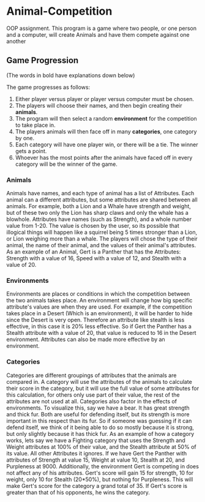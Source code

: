 # Animal-Competition
OOP assignment. This program is a game where two people, or one person and a computer, will create Animals and have them compete against one another


## Game Progression
(The words in bold have explanations down below)

The game progresses as follows:

1. Either player versus player or player versus computer must be chosen.
1. The players will choose their names, and then begin creating their **animals**.
1. The program will then select a random **environment** for the competition to take place in.
1. The players animals will then face off in many **categories**, one category by one.
1. Each category will have one player win, or there will be a tie. The winner gets a point.
1. Whoever has the most points after the animals have faced off in every category will be the winner of the game.


### Animals
Animals have names, and each type of animal has a list of Attributes. Each animal can a different attributes, but some attributes are shared between all animals. For example, both a Lion and a Whale have strength and weight, but of these two only the Lion has sharp claws and only the whale has a blowhole. Attributes have names (such as Strength), and a whole number value from 1-20. The value is chosen by the user, so its possible that illogical things will happen like a squirrel being 5 times stronger than a Lion, or Lion weighing more than a whale. The players will chose the type of their animal, the name of their animal, and the values of their animal's attributes. As an example of an Animal, Gert is a Panther that has the Attributes: Strength with a value of 16, Speed with a value of 12, and Stealth with a value of 20.

### Environments
Environments are places or conditions in which the competition between the two animals takes place. An environment will change how big specific attribute's values are when they are used. For example, if the competition takes place in a Desert (Which is an environment), it will be harder to hide since the Desert is very open. Therefore an attribute like stealth is less effective, in this case it is 20% less effective. So if Gert the Panther has a Stealth attribute with a value of 20, that value is reduced to 16 in the Desert environment. Attributes can also be made more effective by an environment.

### Categories
Categories are different groupings of attributes that the animals are compared in. A category will use the attributes of the animals to calculate their score in the category, but it will use the full value of some attributes for this calculation, for others only use part of their value, the rest of the attributes are not used at all. Categories also factor in the effects of environments. To visualize this, say we have a bear. It has great strength and thick fur. Both are useful for defending itself, but its strength is more important in this respect than its fur. So if someone was guessing if it can defend itself, we think of it being able to do so mostly because it is strong, but only slightly because it has thick fur. As an example of how a category works, lets say we have a Fighting category that uses the Strength and Weight attributes at 100% of their value, and the Stealth attribute at 50% of its value. All other Attributes it ignores. If we have Gert the Panther with attributes of Strength at value 15, Weight at value 10, Stealth at 20, and Purpleness at 9000. Additionally, the environment Gert is competing in does not affect any of his attributes. Gert's score will gain 15 for strength, 10 for weight, only 10 for Stealth (20*50%), but nothing for Purpleness. This will make Gert's score for the category a grand total of 35. If Gert's score is greater than that of his opponents, he wins the category.